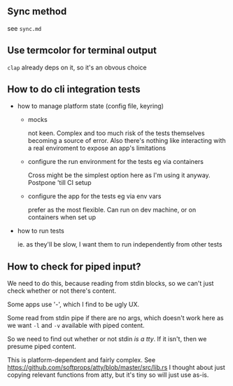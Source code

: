 ## Sync method
see `sync.md`

## Use termcolor for terminal output
`clap` already deps on it, so it's an obvous choice

## How to do cli integration tests
* how to manage platform state (config file, keyring)
  
    * mocks

        not keen. Complex and too much risk of the tests themselves becoming a source of error. Also there's nothing like interacting with a real enviroment to expose an app's limitations
    * configure the run environment for the tests eg via containers
      
      Cross might be the simplest option here as I'm using it anyway.
      Postpone 'till CI setup
    * configure the app for the tests eg via env vars

       prefer as the most flexible. Can run on dev machine, or on containers when set up
  

* how to run tests

    ie. as they'll be slow, I want them to run independently from other tests

## How to check for piped input?
We need to do this, because reading from stdin blocks, so we can't just check whether or not there's content.

Some apps use '-', which I find to be ugly UX.

Some read from stdin pipe if there are no args, which doesn't work here as we want `-l` and `-v` available with piped content.

So we need to find out whether or not stdin *is a tty*. If it isn't, then we presume piped content.

This is platform-dependent and fairly complex. See https://github.com/softprops/atty/blob/master/src/lib.rs
I thought about just copying relevant functions from atty, but it's tiny so will just use as-is.